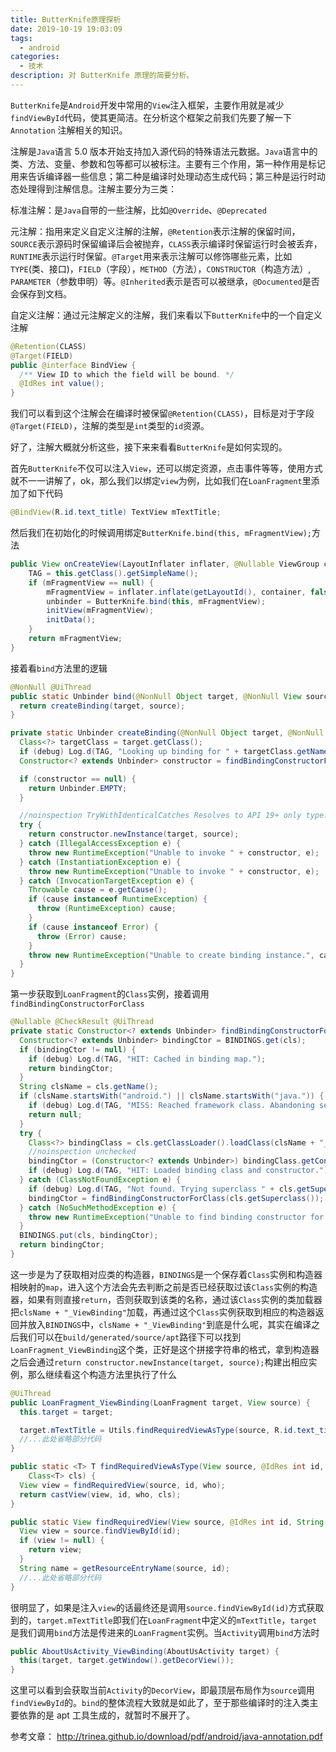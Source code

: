 ```yaml
---
title: ButterKnife原理探析
date: 2019-10-19 19:03:09
tags: 
  - android
categories:
  - 技术
description: 对 ButterKnife 原理的简要分析。
---
```


`ButterKnife`是`Android`开发中常用的`View`注入框架，主要作用就是减少`findViewById`代码，使其更简洁。在分析这个框架之前我们先要了解一下`Annotation` 注解相关的知识。

注解是`Java`语言 5.0 版本开始支持加入源代码的特殊语法元数据。`Java`语言中的类、方法、变量、参数和包等都可以被标注。主要有三个作用，第一种作用是标记用来告诉编译器一些信息；第二种是编译时处理动态生成代码；第三种是运行时动态处理得到注解信息。注解主要分为三类：

标准注解：是`Java`自带的一些注解，比如`@Override`、`@Deprecated`

元注解：指用来定义自定义注解的注解，`@Retention`表示注解的保留时间，`SOURCE`表示源码时保留编译后会被抛弃，`CLASS`表示编译时保留运行时会被丢弃，`RUNTIME`表示运⾏时保留。`@Target`用来表示注解可以修饰哪些元素，比如`TYPE`(类、接口)，`FIELD`（字段），`METHOD`（方法），`CONSTRUCTOR`（构造方法）, `PARAMETER`（参数申明）等。`@Inherited`表示是否可以被继承，`@Documented`是否会保存到⽂档。

自定义注解：通过元注解定义的注解，我们来看以下`ButterKnife`中的一个自定义注解
```java
@Retention(CLASS) 
@Target(FIELD)
public @interface BindView {
  /** View ID to which the field will be bound. */
  @IdRes int value();
}
```
我们可以看到这个注解会在编译时被保留`@Retention(CLASS)`，目标是对于字段`@Target(FIELD)`，注解的类型是`int`类型的`id`资源。

好了，注解大概就分析这些，接下来来看看`ButterKnife`是如何实现的。

首先`ButterKnife`不仅可以注入`View`，还可以绑定资源，点击事件等等，使用方式就不一一讲解了，ok，那么我们以绑定`view`为例，比如我们在`LoanFragment`里添加了如下代码
```java
@BindView(R.id.text_title) TextView mTextTitle;
```
然后我们在初始化的时候调用绑定`ButterKnife.bind(this, mFragmentView);`方法
```java
public View onCreateView(LayoutInflater inflater, @Nullable ViewGroup container, @Nullable Bundle savedInstanceState) {
    TAG = this.getClass().getSimpleName();
    if (mFragmentView == null) {
        mFragmentView = inflater.inflate(getLayoutId(), container, false);
        unbinder = ButterKnife.bind(this, mFragmentView);
        initView(mFragmentView);
        initData();
    }
    return mFragmentView;
}
```
接着看`bind`方法里的逻辑
```java
@NonNull @UiThread
public static Unbinder bind(@NonNull Object target, @NonNull View source) {
  return createBinding(target, source);
}

private static Unbinder createBinding(@NonNull Object target, @NonNull View source) {
  Class<?> targetClass = target.getClass();
  if (debug) Log.d(TAG, "Looking up binding for " + targetClass.getName());
  Constructor<? extends Unbinder> constructor = findBindingConstructorForClass(targetClass);

  if (constructor == null) {
    return Unbinder.EMPTY;
  }

  //noinspection TryWithIdenticalCatches Resolves to API 19+ only type.
  try {
    return constructor.newInstance(target, source);
  } catch (IllegalAccessException e) {
    throw new RuntimeException("Unable to invoke " + constructor, e);
  } catch (InstantiationException e) {
    throw new RuntimeException("Unable to invoke " + constructor, e);
  } catch (InvocationTargetException e) {
    Throwable cause = e.getCause();
    if (cause instanceof RuntimeException) {
      throw (RuntimeException) cause;
    }
    if (cause instanceof Error) {
      throw (Error) cause;
    }
    throw new RuntimeException("Unable to create binding instance.", cause);
  }
}
```
第一步获取到`LoanFragment`的`Class`实例，接着调用`findBindingConstructorForClass`
```java
@Nullable @CheckResult @UiThread
private static Constructor<? extends Unbinder> findBindingConstructorForClass(Class<?> cls) {
  Constructor<? extends Unbinder> bindingCtor = BINDINGS.get(cls);
  if (bindingCtor != null) {
    if (debug) Log.d(TAG, "HIT: Cached in binding map.");
    return bindingCtor;
  }
  String clsName = cls.getName();
  if (clsName.startsWith("android.") || clsName.startsWith("java.")) {
    if (debug) Log.d(TAG, "MISS: Reached framework class. Abandoning search.");
    return null;
  }
  try {
    Class<?> bindingClass = cls.getClassLoader().loadClass(clsName + "_ViewBinding");
    //noinspection unchecked
    bindingCtor = (Constructor<? extends Unbinder>) bindingClass.getConstructor(cls, View.class);
    if (debug) Log.d(TAG, "HIT: Loaded binding class and constructor.");
  } catch (ClassNotFoundException e) {
    if (debug) Log.d(TAG, "Not found. Trying superclass " + cls.getSuperclass().getName());
    bindingCtor = findBindingConstructorForClass(cls.getSuperclass());
  } catch (NoSuchMethodException e) {
    throw new RuntimeException("Unable to find binding constructor for " + clsName, e);
  }
  BINDINGS.put(cls, bindingCtor);
  return bindingCtor;
}
```
这一步是为了获取相对应类的构造器，`BINDINGS`是一个保存着`Class`实例和构造器相映射的`map`，进入这个方法会先去判断之前是否已经获取过该`Class`实例的构造器，如果有则直接`return`，否则获取到该类的名称，通过该`Class`实例的类加载器把`clsName + "_ViewBinding"`加载，再通过这个`Class`实例获取到相应的构造器返回并放入`BINDINGS`中，`clsName + "_ViewBinding"`到底是什么呢，其实在编译之后我们可以在`build/generated/source/apt`路径下可以找到`LoanFragment_ViewBinding`这个类，正好是这个拼接字符串的格式，拿到构造器之后会通过`return constructor.newInstance(target, source);`构建出相应实例，那么继续看这个构造方法里执行了什么
```java
@UiThread
public LoanFragment_ViewBinding(LoanFragment target, View source) {
  this.target = target;

  target.mTextTitle = Utils.findRequiredViewAsType(source, R.id.text_title, "field 'mTextTitle'", TextView.class);
  //...此处省略部分代码
}

public static <T> T findRequiredViewAsType(View source, @IdRes int id, String who,
    Class<T> cls) {
  View view = findRequiredView(source, id, who);
  return castView(view, id, who, cls);
}

public static View findRequiredView(View source, @IdRes int id, String who) {
  View view = source.findViewById(id);
  if (view != null) {
    return view;
  }
  String name = getResourceEntryName(source, id);
  //...此处省略部分代码
}
```
很明显了，如果是注入`view`的话最终还是调用`source.findViewById(id)`方式获取到的，`target.mTextTitle`即我们在`LoanFragment`中定义的`mTextTitle`，`target`是我们调用`bind`方法是传进来的`LoanFragment`实例。当`Activity`调用`bind`方法时
```java
public AboutUsActivity_ViewBinding(AboutUsActivity target) {
  this(target, target.getWindow().getDecorView());
}
```
这里可以看到会获取当前`Activity`的`DecorView`，即最顶层布局作为`source`调用`findViewById`的。`bind`的整体流程大致就是如此了，至于那些编译时的注入类主要依靠的是 apt 工具生成的，就暂时不展开了。


参考文章：
http://trinea.github.io/download/pdf/android/java-annotation.pdf